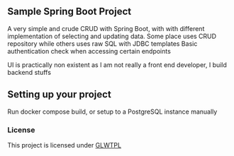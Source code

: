 ## Sample Spring Boot Project 

A very simple and crude CRUD with Spring Boot, with with different implementation of selecting and updating data.
Some place uses CRUD repository while others uses raw SQL with JDBC templates
Basic authentication check when accessing certain endpoints

UI is practically non existent as I am not really a front end developer, I build backend stuffs

## Setting up your project

Run docker compose build, or setup to a PostgreSQL instance manually

### License
This project is licensed under [GLWTPL](./LICENSE)
